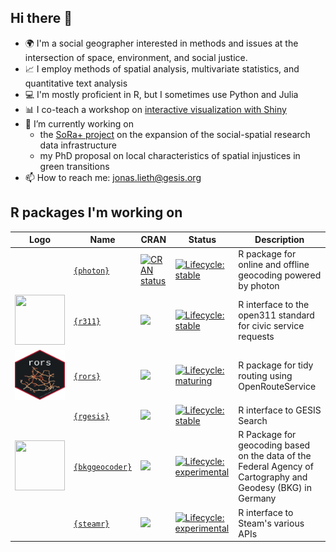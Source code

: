 ## Hi there 👋


- 🌍 I'm a social geographer interested in methods and issues at the intersection of space, environment, and social justice.
- 📈 I employ methods of spatial analysis, multivariate statistics, and quantitative text analysis
- 💻 I'm mostly proficient in R, but I sometimes use Python and Julia
- 📊 I co-teach a workshop on [interactive visualization with Shiny](https://github.com/paulcbauer/shiny_workshop)
- 🔭 I’m currently working on
  - the [SoRa+ project](https://sora-service.org/en/) on the expansion of the social-spatial research data infrastructure
  - my PhD proposal on local characteristics of spatial injustices in green transitions
- 📫 How to reach me: [jonas.lieth@gesis.org](mailto:jonas.lieth@gesis.org)

## R packages I'm working on

| Logo                                                                                                                                          | Name                                                            | CRAN                                                                                                     | Status                                                                                                                                         | Description                                                                                                 |
|-----------------------------------------------------------------------------------------------------------------------------------------------|-----------------------------------------------------------------|----------------------------------------------------------------------------------------------------------|------------------------------------------------------------------------------------------------------------------------------------------------|-------------------------------------------------------------------------------------------------------------|
|                                                                                                                                               | [`{photon}`](https://jslth.github.io/photon/)                   | [![CRAN status](https://www.r-pkg.org/badges/version/photon)](https://CRAN.R-project.org/package=photon) | [![Lifecycle: stable](https://img.shields.io/badge/lifecycle-stable-brightgreen.svg)](https://lifecycle.r-lib.org/articles/stages.html#stable) | R package for online and offline geocoding powered by photon                                                |
| <img height="80" width="80" src="https://raw.githubusercontent.com/rOpenGov/r311/refs/heads/main/man/figures/logo.png">                       | [`{r311}`](https://ropengov.github.io/r311/)                    | [![](https://www.r-pkg.org/badges/version/r311)](https://cran.r-project.org/package=r311)                | [![Lifecycle: stable](https://img.shields.io/badge/lifecycle-stable-brightgreen.svg)](https://lifecycle.r-lib.org/articles/stages.html#stable) | R interface to the open311 standard for civic service requests                                              |
| <img height="80" width="80" src="https://raw.githubusercontent.com/JsLth/rors/refs/heads/master/man/figures/logo.png">                        | [`{rors}`](https://jslth.github.io/rors/)                       | [![](https://www.r-pkg.org/badges/version/rors)](https://cran.r-project.org/package=rors)                | [![Lifecycle: maturing](https://img.shields.io/badge/lifecycle-maturing-blue.svg)](https://lifecycle.r-lib.org/articles/stages.html#maturing)  | R package for tidy routing using OpenRouteService                                                           |
|                                                                                                                                               | [`{rgesis}`](https://jslth.github.io/rgesis/)                   | [![](https://www.r-pkg.org/badges/version/rgesis)](https://cran.r-project.org/package=rgesis)            | [![Lifecycle: stable](https://img.shields.io/badge/lifecycle-stable-brightgreen.svg)](https://lifecycle.r-lib.org/articles/stages.html#stable) | R interface to GESIS Search                                                                                 |
| <img height="80" width="80" src="https://raw.githubusercontent.com/StefanJuenger/bkggeocoder/refs/heads/main/man/images/hex_bkggeocoder.png"> | [`{bkggeocoder}`](https://github.com/StefanJuenger/bkggeocoder) | [![](https://www.r-pkg.org/badges/version/bkggeocoder)](https://cran.r-project.org/package=bkggeocoder)  | [![Lifecycle: experimental](https://img.shields.io/badge/lifecycle-experimental-red.svg)](https://www.tidyverse.org/lifecycle/#experimental)   | R Package for geocoding based on the data of the Federal Agency of Cartography and Geodesy (BKG) in Germany |
|                                                                                                                                               | [`{steamr}`](https://jslth.github.io/steamr/)                   | [![](https://www.r-pkg.org/badges/version/steamr)](https://cran.r-project.org/package=steamr)            | [![Lifecycle: experimental](https://img.shields.io/badge/lifecycle-experimental-red.svg)](https://www.tidyverse.org/lifecycle/#experimental)   | R interface to Steam's various APIs                                                                         |
